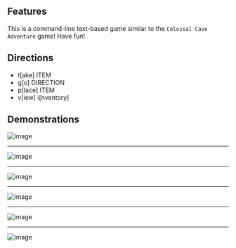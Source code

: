 ## Features

This is a command-line text-based game similar to the `Colossal Cave Adventure` game! Have fun!


## Directions
  - t[ake]  ITEM
  - g[o]    DIRECTION
  - p[lace] ITEM
  - v[iew]  i[nventory]

## Demonstrations
![image](https://i.ibb.co/fMkm9n8/Screenshot-38.jpg)
***
![image](https://i.ibb.co/SthY0YR/Screenshot-39.jpg)
***
![image](https://i.ibb.co/7XDCkst/Screenshot-40.jpg)
***
![image](https://i.ibb.co/GFWzLwZ/Screenshot-41.jpg)
***
![image](https://i.ibb.co/3Cc2b9D/Screenshot-42.jpg)
***
![image](https://i.ibb.co/G3p8fMf/Screenshot-44.jpg)
